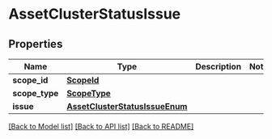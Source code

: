 # AssetClusterStatusIssue

## Properties
Name | Type | Description | Notes
------------ | ------------- | ------------- | -------------
**scope_id** | [**ScopeId**](ScopeId.md) |  | 
**scope_type** | [**ScopeType**](ScopeType.md) |  | 
**issue** | [**AssetClusterStatusIssueEnum**](AssetClusterStatusIssueEnum.md) |  | 

[[Back to Model list]](../README.md#documentation-for-models) [[Back to API list]](../README.md#documentation-for-api-endpoints) [[Back to README]](../README.md)

